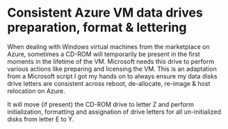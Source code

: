 # Consistent Azure VM data drives preparation, format & lettering

When dealing with Windows virtual machines from the marketplace on Azure, sometimes a CD-ROM will temporarily be present in the first moments in the lifetime of the VM. Microsoft needs this drive to perform various actions like preparing and licensing the VM. This is an adaptation from a Microsoft script I got my hands on to always ensure my data disks drive letters are consistent across reboot, de-allocate, re-image & host relocation on Azure.

It will move (if present) the CD-ROM drive to letter Z and perform initialization, formatting and assignation of drive letters for all un-initialized disks from letter E to Y.